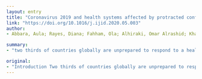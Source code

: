 ```yaml
---
layout: entry
title: "Coronavirus 2019 and health systems affected by protracted conflict: the case of Syria"
link: "https://doi.org/10.1016/j.ijid.2020.05.003"
author:
- Abbara, Aula; Rayes, Diana; Fahham, Ola; Alhiraki, Omar Alrashid; Khalil, Munzer; Alomar, Abdulrahman; Tarakji, Ahmad

summary:
- "two thirds of countries globally are unprepared to respond to a health emergency. Political influences on outbreak preparedness, response and reporting may also adversely affect control of SARS-CoV-2 in Syria. Overcrowding with insufficient water, sanitation and healthcare could lead to conditions which are ideal for spread. COVID-19 could overwhelm the health systems leading to high deaths across the population, particularly for the most vulnerable such as detainees."

original:
- "Introduction Two thirds of countries globally are unprepared to respond to a health emergency as per the International Health Regulations (2005) with conflict-affected countries like Syria particularly vulnerable. Political influences on outbreak preparedness, response and reporting may also adversely affect control of SARS-CoV-2 in Syria. Syria reported its first case on 22 March 2020 however concerns were raised that this was delayed and that underreporting continues. Main Syria's conflict has displaced more than half its pre-war population leaving 6.7 million people internally displaced; consequent overcrowding with insufficient water, sanitation and healthcare (including laboratory capacity) could lead to conditions which are ideal for spread of SARS-CoV-2 in Syria. Political changes have led to the formation of at least three health systems within Syria's borders, each with their own governance, capacity and planning. This fragmentation with little interaction between them could lead to poor resource allocation and adversely affect control. As such, COVID-19 could overwhelm the health systems (particularly intensive care capacity) leading to high deaths across the population, particularly for the most vulnerable such as detainees. Conclusions Locally implementable interventions which rapidly build WASH and health system capacity are required across Syria to ensure early detection and management of COVID-19 cases."
---
```


